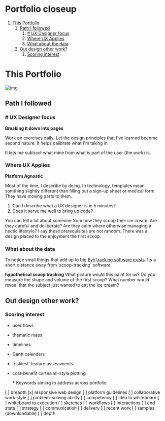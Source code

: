 # Portfolio closeup

1.  [This Portfolio](#org403fd23)
    1.  [Path I followed](#orge74e59d)
        1.  [# UX Designer focus](#orga54e82b)
        2.  [Where UX Applies](#orgfa14691)
        3.  [What about the data](#orgf7bfafc)
    2.  [Out design other work?](#org393643d)
        1.  [Scoring interest](#orgbdc40d8)


<a id="org403fd23"></a>

# This Portfolio

![img](https://uploads-ssl.webflow.com/5d7d44d8cb34e46b7a9f7abb/60fde1d5c119d426d436c58a_drumroll.gif)


<a id="orge74e59d"></a>

## Path I followed


<a id="orga54e82b"></a>

### # UX Designer focus

**Breaking it down into pages**

Work on exercises daily. Let the design principles that I've learned become second nature. It helps calibrate what I'm taking in.

It lets me subtract what mine from what is part of the user (the work) is.


<a id="orgfa14691"></a>

### Where UX Applies

**Platform Agnostic**

Most of the time, I describe by doing. In technology, templates mean somthing slightly different than filling out a sign-up sheet or medical form. They have moving parts to them.

1.  Can I describe what a UX designer is in 5 minutes?
2.  Does it serve me well to bring up code?

You can tell a lot about someone from how they scoop their ice cream. Are they careful and deliberate? Are they calm where otherwise managing a hectic lifestyle? I say these prerequisites are not random. There was a design placed to the enjoyment the first scoop.


<a id="orgf7bfafc"></a>

### What about the data

To notice small things that add up to big [Eye tracking software exists](<https://webgazer.cs.brown.edu/>). Its a short distance away from ‘scoop-tracking' software.

**hypothetical scoop tracking** What picture would this paint for us? Do you measure the shape and volume of the first scoop? What number would reveal that the subject just wanted to eat the ice cream?


<a id="org393643d"></a>

## Out design other work?


<a id="orgbdc40d8"></a>

### Scoring interest

-   user flows

-   thematic maps

-   timelines

-   Gantt calendars

-   'riskiest' feature assessments

-   cost-benefit cartesian-style plotting
    
    **\*** Keywords aiming to address across portfolio

[ ] breadth [x] responsive web design [ ] platform guidelines [ ] collaborative work style [ ] problem-solving ability [ ] competency [ ] idea to whiteboard [ ] whiteboard to execution [ ] sketches [ ] workflows [ ] interactions [ ] end state [ ] strategy [ ] communication [ ] delivery [ ] recent work [ ] samples (downloadable) [ ] depth

